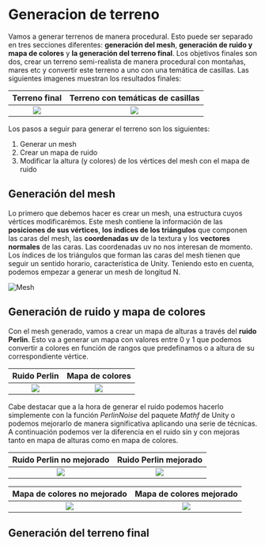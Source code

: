 # Generacion de terreno
Vamos a generar terrenos de manera procedural. Esto puede ser separado en tres secciones diferentes: **generación del mesh**, **generación de ruido y
mapa de colores** y **la generación del terreno final**. Los objetivos finales son dos, crear un terreno semi-realista de manera procedural con montañas, mares etc y convertir este terreno a uno con una temática de casillas. Las siguientes imagenes muestran los resultados finales:


Terreno final |  Terreno con temáticas de casillas
:-------------------------:|:-------------------------:
![](https://user-images.githubusercontent.com/61519721/142904805-f7290eb6-7206-44f0-b7df-cf2a4dde6d0c.PNG)  |  ![](https://user-images.githubusercontent.com/61519721/142904802-de8679c3-3009-42b6-9dbb-8d8a53b8a0f7.PNG)

Los pasos a seguir para generar el terreno son los siguientes:
1. Generar un mesh
2. Crear un mapa de ruido
3. Modificar la altura (y colores) de los vértices del mesh con el mapa de ruido

## Generación del mesh
Lo primero que debemos hacer es crear un mesh, una estructura cuyos vértices modificarémos. Este mesh contiene la información de las **posiciones de sus vértices**, **los índices de los triángulos** que componen las caras del mesh, las **coordenadas uv** de la textura y los **vectores normales** de las caras. Las coordenadas uv no nos interesan de momento. Los índices de los triángulos que forman las caras del mesh tienen que seguir un sentido horario, característica de Unity. Teniendo esto en cuenta, podemos empezar a generar un mesh de longitud N.

![Mesh](![MeshPlano](https://user-images.githubusercontent.com/61519721/142908109-82b6bbaa-fe72-44eb-9d17-d8c17785e23c.PNG))

## Generación de ruido y mapa de colores
Con el mesh generado, vamos a crear un mapa de alturas a través del **ruido Perlin**. Esto va a generar un mapa con valores entre 0 y 1 que podemos convertir a colores en función de rangos que predefinamos o a altura de su correspondiente vértice.

Ruido Perlin |  Mapa de colores
:-------------------------:|:-------------------------:
![](https://user-images.githubusercontent.com/61519721/142904805-f7290eb6-7206-44f0-b7df-cf2a4dde6d0c.PNG)  |  ![](https://user-images.githubusercontent.com/61519721/142904802-de8679c3-3009-42b6-9dbb-8d8a53b8a0f7.PNG)

Cabe destacar que a la hora de generar el ruido podemos hacerlo simplemente con la función *PerlinNoise* del paquete *Mathf* de Unity o podemos mejorarlo de manera significativa aplicando una serie de técnicas. A continuación podemos ver la diferencia en el ruido sin y con mejoras tanto en mapa de alturas como en mapa de colores.

Ruido Perlin no mejorado |  Ruido Perlin mejorado
:-------------------------:|:-------------------------:
![](https://user-images.githubusercontent.com/61519721/142911059-f263652f-c893-4796-9911-0c2639ba7b5d.PNG)  |  ![](https://user-images.githubusercontent.com/61519721/142911069-33af3d0c-84c1-4e5f-9f21-ca517def4d87.PNG)

Mapa de colores no mejorado |  Mapa de colores mejorado
:-------------------------:|:-------------------------:
![](https://user-images.githubusercontent.com/61519721/142911066-770cf526-e0a3-4f05-b46d-7dcd90588471.PNG)  |  ![](https://user-images.githubusercontent.com/61519721/142911063-f5984174-7e4a-4802-9acd-d899759aa00a.PNG)


## Generación del terreno final
